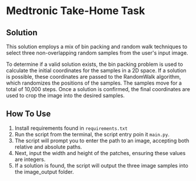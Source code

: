 # Medtronic Take-Home Task

## Solution
This solution employs a mix of bin packing and random walk techniques to select three non-overlapping random samples from the user's input image.

To determine if a valid solution exists, the bin packing problem is used to calculate the initial coordinates for the samples in a 2D space. If a solution is possible, these coordinates are passed to the RandomWalk algorithm, which randomizes the positions of the samples. The samples move for a total of 10,000 steps. Once a solution is confirmed, the final coordinates are used to crop the image into the desired samples.

## How To Use
1. Install requirements found in `requirements.txt`
2. Run the script from the terminal, the script entry poin it `main.py`.
3. The script will prompt you to enter the path to an image, accepting both relative and absolute paths.
4. Next, input the width and height of the patches, ensuring these values are integers.
5. If a solution is found, the script will output the three image samples into the image_output folder.
